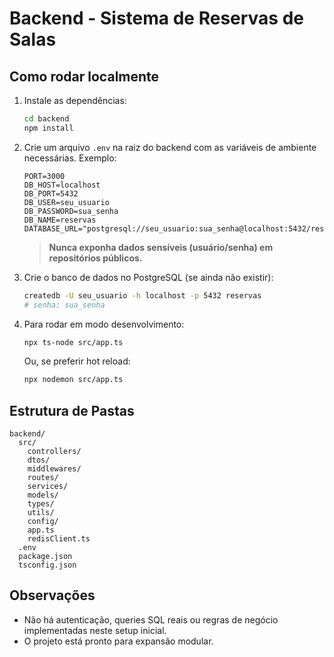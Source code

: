 # Backend - Sistema de Reservas de Salas

## Como rodar localmente

1. Instale as dependências:
   ```bash
   cd backend
   npm install
   ```

2. Crie um arquivo `.env` na raiz do backend com as variáveis de ambiente necessárias. Exemplo:
   ```env
   PORT=3000
   DB_HOST=localhost
   DB_PORT=5432
   DB_USER=seu_usuario
   DB_PASSWORD=sua_senha
   DB_NAME=reservas
   DATABASE_URL="postgresql://seu_usuario:sua_senha@localhost:5432/reservas"
   ```
   > **Nunca exponha dados sensíveis (usuário/senha) em repositórios públicos.**

3. Crie o banco de dados no PostgreSQL (se ainda não existir):
   ```bash
   createdb -U seu_usuario -h localhost -p 5432 reservas
   # senha: sua_senha
   ```

4. Para rodar em modo desenvolvimento:
   ```bash
   npx ts-node src/app.ts
   ```
   Ou, se preferir hot reload:
   ```bash
   npx nodemon src/app.ts
   ```

## Estrutura de Pastas

```
backend/
  src/
    controllers/
    dtos/
    middlewares/
    routes/
    services/
    models/
    types/
    utils/
    config/
    app.ts
    redisClient.ts
  .env
  package.json
  tsconfig.json
```

## Observações
- Não há autenticação, queries SQL reais ou regras de negócio implementadas neste setup inicial.
- O projeto está pronto para expansão modular.
